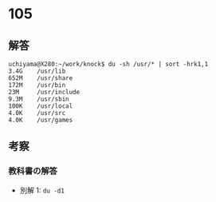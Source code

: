 # 105

## 解答

```
uchiyama@X280:~/work/knock$ du -sh /usr/* | sort -hrk1,1
3.4G    /usr/lib
652M    /usr/share
172M    /usr/bin
23M     /usr/include
9.3M    /usr/sbin
100K    /usr/local
4.0K    /usr/src
4.0K    /usr/games
```

## 考察

### 教科書の解答

- 別解 1: `du -d1`

